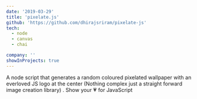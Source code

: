 ```yaml
---
date: '2019-03-29'
title: 'pixelate.js'
github: 'https://github.com/dhirajsriram/pixelate-js'
tech:
  - node
  - canvas
  - chai

company: ''
showInProjects: true
---
```


A node script that generates a random coloured pixelated wallpaper with an everloved JS logo at the center (Nothing complex just a straight forward image creation library) . Show your 💗 for JavaScript
